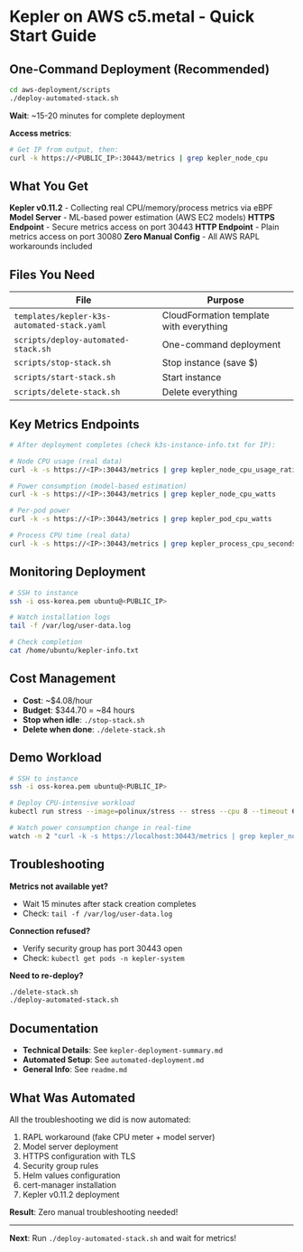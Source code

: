 # Kepler on AWS c5.metal - Quick Start Guide

## One-Command Deployment (Recommended)

```bash
cd aws-deployment/scripts
./deploy-automated-stack.sh
```

**Wait**: ~15-20 minutes for complete deployment

**Access metrics**:
```bash
# Get IP from output, then:
curl -k https://<PUBLIC_IP>:30443/metrics | grep kepler_node_cpu
```

## What You Get

 **Kepler v0.11.2** - Collecting real CPU/memory/process metrics via eBPF
 **Model Server** - ML-based power estimation (AWS EC2 models)
 **HTTPS Endpoint** - Secure metrics access on port 30443
 **HTTP Endpoint** - Plain metrics access on port 30080
 **Zero Manual Config** - All AWS RAPL workarounds included

## Files You Need

| File | Purpose |
|------|---------|
| `templates/kepler-k3s-automated-stack.yaml` | CloudFormation template with everything |
| `scripts/deploy-automated-stack.sh` | One-command deployment |
| `scripts/stop-stack.sh` | Stop instance (save $) |
| `scripts/start-stack.sh` | Start instance |
| `scripts/delete-stack.sh` | Delete everything |

## Key Metrics Endpoints

```bash
# After deployment completes (check k3s-instance-info.txt for IP):

# Node CPU usage (real data)
curl -k -s https://<IP>:30443/metrics | grep kepler_node_cpu_usage_ratio

# Power consumption (model-based estimation)
curl -k -s https://<IP>:30443/metrics | grep kepler_node_cpu_watts

# Per-pod power
curl -k -s https://<IP>:30443/metrics | grep kepler_pod_cpu_watts

# Process CPU time (real data)
curl -k -s https://<IP>:30443/metrics | grep kepler_process_cpu_seconds_total
```

## Monitoring Deployment

```bash
# SSH to instance
ssh -i oss-korea.pem ubuntu@<PUBLIC_IP>

# Watch installation logs
tail -f /var/log/user-data.log

# Check completion
cat /home/ubuntu/kepler-info.txt
```

## Cost Management

- **Cost**: ~$4.08/hour
- **Budget**: $344.70 = ~84 hours
- **Stop when idle**: `./stop-stack.sh`
- **Delete when done**: `./delete-stack.sh`

## Demo Workload

```bash
# SSH to instance
ssh -i oss-korea.pem ubuntu@<PUBLIC_IP>

# Deploy CPU-intensive workload
kubectl run stress --image=polinux/stress -- stress --cpu 8 --timeout 60s

# Watch power consumption change in real-time
watch -n 2 "curl -k -s https://localhost:30443/metrics | grep kepler_node_cpu_watts"
```

## Troubleshooting

**Metrics not available yet?**
- Wait 15 minutes after stack creation completes
- Check: `tail -f /var/log/user-data.log`

**Connection refused?**
- Verify security group has port 30443 open
- Check: `kubectl get pods -n kepler-system`

**Need to re-deploy?**
```bash
./delete-stack.sh
./deploy-automated-stack.sh
```

## Documentation

- **Technical Details**: See `kepler-deployment-summary.md`
- **Automated Setup**: See `automated-deployment.md`
- **General Info**: See `readme.md`

## What Was Automated

All the troubleshooting we did is now automated:

1.  RAPL workaround (fake CPU meter + model server)
2.  Model server deployment
3.  HTTPS configuration with TLS
4.  Security group rules
5.  Helm values configuration
6.  cert-manager installation
7.  Kepler v0.11.2 deployment

**Result**: Zero manual troubleshooting needed!

---

**Next**: Run `./deploy-automated-stack.sh` and wait for metrics!
